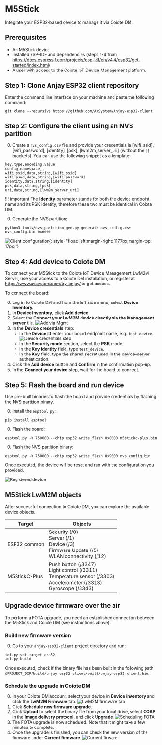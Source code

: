 # M5Stick

Integrate your ESP32-based device to manage it via Coiote DM.

## Prerequisites

- An M5Stick device.
- Installed ESP-IDF and dependencies (steps 1-4 from https://docs.espressif.com/projects/esp-idf/en/v4.4/esp32/get-started/index.html)
- A user with access to the Coiote IoT Device Management platform.

## Step 1: Clone Anjay ESP32 client repository

Enter the command line interface on your machine and paste the following command:

   ```
   git clone --recursive https://github.com/AVSystem/Anjay-esp32-client
   ```

## Step 2: Configure the client using an NVS partition

0. Create a `nvs_config.csv` file and provide your credentials in [wifi_ssid], [wifi_password], [identity], [psk], [lwm2m_server_uri] (without the `[]` brackets). You can use the following snippet as a template:

```
key,type,encoding,value
config,namespace,,
wifi_ssid,data,string,[wifi_ssid]
wifi_pswd,data,string,[wifi_password]
identity,data,string,[identity]
psk,data,string,[psk]
uri,data,string,[lwm2m_server_uri]
```
!!! important
    The **Identity** parameter stands for both the device endpoint name and its PSK identity, therefore these two must be identical in Coiote DM.  

0. Generate the NVS partition:

```
python3 tools/nvs_partition_gen.py generate nvs_config.csv nvs_config.bin 0x6000
```

![Client configuration](images/nvs_config.png "Client configuration"){: style="float: left;margin-right: 1177px;margin-top: 17px;"}

## Step 4: Add device to Coiote DM

To connect your M5Stick to the Coiote IoT Device Management LwM2M Server, use your access to a Coiote DM installation, or register at https://www.avsystem.com/try-anjay/ to get access.

To connect the board:

0. Log in to Coiote DM and from the left side menu, select **Device Inventory**.
0. In **Device Inventory**, click **Add device**.
0. Select the **Connect your LwM2M device directly via the Management server** tile.
![Add via Mgmt](images/mgmt_tile.png "Add via Mgmt")
0. In the **Device credentials** step:
    - In the **Device ID** enter your board endpoint name, e.g. `test_device`.
      ![Device credentials step](images/add_mgmt_quick.png "Device credentials step")
    - In the **Security mode** section, select the **PSK** mode:
    - In the **Key identity** field, type `test_device`.
    - In the **Key** field, type the shared secret used in the device-server authentication.  
0. Click the **Add device** button and **Confirm** in the confirmation pop-up.
0. In the **Connect your device** step, wait for the board to connect.

## Step 5: Flash the board and run device

Use pre-built binaries to flash the board and provide credentials by flashing the NVS partition binary.

0. Install the `esptool.py`:
```
pip install esptool
```

0. Flash the board:
```
esptool.py -b 750000 --chip esp32 write_flash 0x0000 m5stickc-plus.bin
```

0. Flash the NVS partition binary:
```
esptool.py -b 750000 --chip esp32 write_flash 0x9000 nvs_config.bin
```

Once executed, the device will be reset and run with the configuration you provided.

![Registered device](images/registered_device.png "Registered device")

## M5Stick LwM2M objects

After successful connection to Coiote DM, you can explore the available device objects.

| Target         | Objects
|----------------|---------------------------------------------
| ESP32 common   | Security (/0)<br>Server (/1)<br>Device (/3)<br>Firmware Update (/5)<br>WLAN connectivity (/12)
| M5StickC-Plus  | Push button (/3347)<br>Light control (/3311)<br>Temperature sensor (/3303)<br>Accelerometer (/3313)<br>Gyroscope (/3343)


## Upgrade device firmware over the air

To perform a FOTA upgrade, you need an established connection between the M5Stick and Coiote DM (see instructions above).

### Build new firmware version

0. Go to your `anjay-esp32-client` project directory and run:
```
idf.py set-target esp32
idf.py build
```
Once executed, check if the binary file has been built in the following path `$PROJECT_DIR/build/anjay-esp32-client/build/anjay-esp32-client.bin`.

### Schedule the upgrade in Coiote DM

0. In your Coiote DM account, select your device in **Device inventory** and click the **LwM2M Firmware** tab.
![LwM2M firmware tab](images/lwm2m_firmware.png "LwM2M firmware tab")
0. Click **Schedule new firmware upgrade**.
0. Click **Upload** to select the binary file from your local drive, select **COAP** in the **Image delivery protocol**, and click **Upgrade**.
![Scheduling FOTA](images/schedule_fota.png "Scheduling FOTA")
0. The FOTA upgrade is now scheduled. Note that it might take a few minutes to complete.
0. Once the upgrade is finished, you can check the new version of the firmware under **Current firmware**.
![Current firware](images/current_firmware.png "Current firware")
